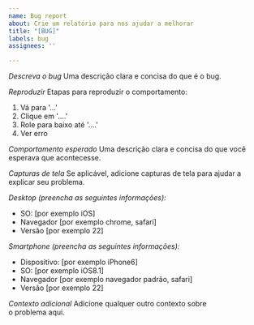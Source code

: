 ```yaml
---
name: Bug report
about: Crie um relatório para nos ajudar a melhorar
title: "[BUG]"
labels: bug
assignees: ''

---
```


*Descreva o bug*
Uma descrição clara e concisa do que é o bug.

*Reproduzir*
Etapas para reproduzir o comportamento:
1. Vá para '...'
2. Clique em '....'
3. Role para baixo até '....'
4. Ver erro

*Comportamento esperado*
Uma descrição clara e concisa do que você esperava que acontecesse.

*Capturas de tela*
Se aplicável, adicione capturas de tela para ajudar a explicar seu problema.

*Desktop (preencha as seguintes informações):*
  - SO: [por exemplo iOS]
  - Navegador [por exemplo chrome, safari]
  - Versão [por exemplo 22]

*Smartphone (preencha as seguintes informações):*
  - Dispositivo: [por exemplo iPhone6]
  - SO: [por exemplo iOS8.1]
  - Navegador [por exemplo navegador padrão, safari]
  - Versão [por exemplo 22]

*Contexto adicional*
Adicione qualquer outro contexto sobre o problema aqui.
